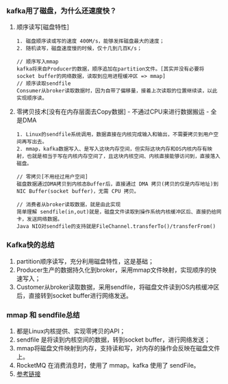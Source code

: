 ### kafka用了磁盘，为什么还速度快？
1. 顺序读写[磁盘特性]
    ```
    1. 磁盘顺序读或写的速度 400M/s，能够发挥磁盘最大的速度；
    2. 随机读写，磁盘速度慢的时候，仅十几到几百K/s；

    // 顺序写入mmap
    kafka将来自Producer的数据，顺序追加在partition文件。[其实并没有必要将socket buffer的网络数据，读取到应用进程缓冲区 => mmap]
    // 顺序读取sendfile
    Consumer从broker读取数据时，因为自带了偏移量，接着上次读取的位置继续读，以此实现顺序读。
    ```
2. 零拷贝技术[没有在内存层面去Copy数据] - 不通过CPU来进行数据搬运 - 全是DMA
    ```
    1. Linux的sendfile系统调用，数据直接在内核完成输入和输出，不需要拷贝到用户空间再写出去。
    2. mmap，kafka数据写入、是写入这块内存空间，但实际这块内存和OS内核内存有映射，也就是相当于写在内核内存空间了，且这块内核空间、内核直接能够访问到，直接落入磁盘。

    // 零拷贝[不用经过用户空间]
    磁盘数据通过DMA拷贝到内核态Buffer后，直接通过 DMA 拷贝(拷贝的仅是内存地址)到 NIC Buffer(socket buffer)，无需 CPU 拷贝。

    // 消费者从broker读取数据，就是由此实现
    简单理解 sendfile(in,out)就是，磁盘文件读取到操作系统内核缓冲区后、直接扔给网卡，发送网络数据。
    Java NIO对sendfile的支持就是FileChannel.transferTo()/transferFrom()
    ```

### Kafka快的总结
1. partition顺序读写，充分利用磁盘特性，这是基础；
2. Producer生产的数据持久化到broker，采用mmap文件映射，实现顺序的快速写入；
3. Customer从broker读取数据，采用sendfile，将磁盘文件读到OS内核缓冲区后，直接转到socket buffer进行网络发送。

### mmap 和 sendfile总结
1. 都是Linux内核提供、实现零拷贝的API；
2. sendfile 是将读到内核空间的数据，转到socket buffer，进行网络发送；
3. mmap将磁盘文件映射到内存，支持读和写，对内存的操作会反映在磁盘文件上。
4. RocketMQ 在消费消息时，使用了 mmap。kafka 使用了 sendFile。
5. [参考链接](https://www.jianshu.com/p/7863667d5fa7)
